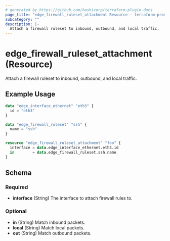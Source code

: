 ```yaml
---
# generated by https://github.com/hashicorp/terraform-plugin-docs
page_title: "edge_firewall_ruleset_attachment Resource - terraform-provider-edge"
subcategory: ""
description: |-
  Attach a firewall ruleset to inbound, outbound, and local traffic.
---
```


# edge_firewall_ruleset_attachment (Resource)

Attach a firewall ruleset to inbound, outbound, and local traffic.

## Example Usage

```terraform
data "edge_interface_ethernet" "eth3" {
  id = "eth3"
}

data "edge_firewall_ruleset" "ssh" {
  name = "ssh"
}

resource "edge_firewall_ruleset_attachment" "foo" {
  interface = data.edge_interface_ethernet.eth3.id 
  in        = data.edge_firewall_ruleset.ssh.name
}
```

<!-- schema generated by tfplugindocs -->
## Schema

### Required

- **interface** (String) The interface to attach firewall rules to.

### Optional

- **in** (String) Match inbound packets.
- **local** (String) Match local packets.
- **out** (String) Match outbound packets.


